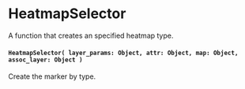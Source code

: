 # HeatmapSelector
A function that creates an specified heatmap type.

#### `HeatmapSelector( layer_params: Object, attr: Object, map: Object, assoc_layer: Object )`
  Create the marker by type.